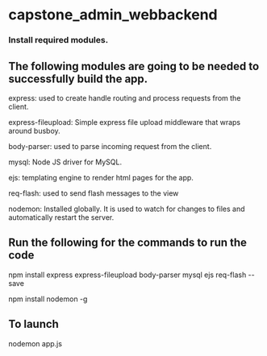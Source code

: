 # capstone_admin_webbackend


### Install required modules.
## The following modules are going to be needed to successfully build the app.

express: used to create handle routing and process requests from the client.

express-fileupload: Simple express file upload middleware that wraps around busboy.

body-parser: used to parse incoming request from the client.

mysql: Node JS driver for MySQL.

ejs: templating engine to render html pages for the app.

req-flash: used to send flash messages to the view

nodemon: Installed globally. It is used to watch for changes to files and automatically restart the server.

## Run the following for the commands to run the code

npm install express express-fileupload body-parser mysql ejs req-flash --save

npm install nodemon -g

## To launch 

nodemon app.js

